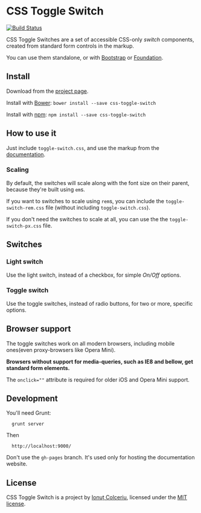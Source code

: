 # CSS Toggle Switch

[![Build Status](https://travis-ci.org/ghinda/css-toggle-switch.png)](https://travis-ci.org/ghinda/css-toggle-switch)

CSS Toggle Switches are a set of accessible CSS-only *switch* components, created from standard form controls in the markup.

You can use them standalone, or with [Bootstrap](http://getbootstrap.com/) or [Foundation](http://foundation.zurb.com/).

## Install

Download from the [project page](http://ghinda.net/css-toggle-switch/).

Install with [Bower](http://bower.io/): `bower install --save css-toggle-switch`

Install with [npm](https://www.npmjs.com/package/css-toggle-switch): `npm install --save css-toggle-switch`


## How to use it

Just include `toggle-switch.css`, and use the markup from the [documentation](http://ghinda.net/css-toggle-switch/).

### Scaling

By default, the switches will scale along with the font size on their parent, because they're built using `em`s.

If you want to switches to scale using `rem`s, you can include the `toggle-switch-rem.css` file (without including `toggle-switch.css`).

If you don't need the switches to scale at all, you can use the the `toggle-switch-px.css` file.


## Switches

### Light switch

Use the light switch, instead of a checkbox, for simple *On/Off* options.

### Toggle switch

Use the toggle switches, instead of radio buttons, for two or more, specific options.


## Browser support

The toggle switches work on all modern browsers, including mobile ones(even proxy-browsers like Opera Mini).

**Browsers without support for media-queries, such as IE8 and bellow, get standard form elements.**

The `onclick=""` attribute is required for older iOS and Opera Mini support.

## Development

You'll need Grunt:

```
  grunt server
```

Then

```
  http://localhost:9000/
```

Don't use the `gh-pages` branch. It's used only for hosting the documentation website.


## License

CSS Toggle Switch is a project by [Ionuț Colceriu](http://ghinda.net), licensed under the [MIT license](LICENSE).
